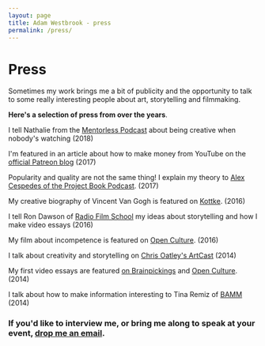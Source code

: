 ```yaml
---
layout: page
title: Adam Westbrook - press
permalink: /press/
---
```


# Press

Sometimes my work brings me a bit of publicity and the opportunity to talk to some really interesting people about art, storytelling and filmmaking. 

**Here's a selection of press from over the years**.

I tell Nathalie from the [Mentorless Podcast](https://soundcloud.com/mentorless/adam-westbrook-and-the-art-of-storytelling-on-the-internet-mentorless-podcast-episode-1) about being creative when nobody's watching (2018)

I'm featured in an article about how to make money from YouTube on the [official Patreon blog](https://blog.patreon.com/make-money-youtube-2017) (2017)

Popularity and quality are not the same thing! I explain my theory to [Alex Cespedes of the Project Book Podcast](https://alexcespedes.com/2017/04/adam-westbrook-quality-popularity/). (2017)

My creative biography of Vincent Van Gogh is featured on [Kottke](https://kottke.org/16/02/paint-like-theres-nobody-watching-or-buying). (2016)

I tell Ron Dawson of [Radio Film School](http://daredreamer.com/rfs-adamwestbrook/) my ideas about storytelling and how I make video essays (2016)

My film about incompetence is featured on [Open Culture](http://www.openculture.com/2016/06/how-to-achieve-professional-happiness-through-creative-incompetence.html). (2016)

I talk about creativity and storytelling on [Chris Oatley's ArtCast](https://chrisoatley.com/delve1/) (2014)

My first video essays are featured [on Brainpickings](https://www.brainpickings.org/2014/05/23/the-long-game/) and [Open Culture](http://www.openculture.com/2015/04/the-long-game-of-creativity.html). (2014)

I talk about how to make information interesting to Tina Remiz of [BAMM](https://bammglobal.com/conversation-adam-westbrook/) (2014)

### If you'd like to interview me, or bring me along to speak at your event, [drop me an email](mailto:adam@adamwestbrook.co.uk).
